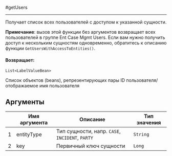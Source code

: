 #getUsers

---

Получает список всех пользователей с доступом к указанной сущности.

**Примечание**: вызов этой функции без аргументов возвращает всех пользователей в группе Ent Case Mgmt Users.
Если вам нужно получить доступ к нескольким сущностям одновременно, обратитесь к описанию функции `GetUsersWithAccessToEntities()`.

#### Возвращает:

`List<LabelValueBean>`

Список объектов (beans), репрезентирующих пары ID пользователя/отображаемое имя пользователя

## Аргументы

|  | Имя аргумента | Описание | Тип значения |
| --- | --- | --- | --- |
| 1 | entityType | Тип сущности, напр. `CASE`, `INCIDENT`, `PARTY` | `String` |
| 2 | key | Первичный ключ сущности | `Long` |

